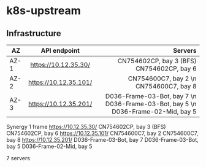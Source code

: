 # k8s-upstream

## Infrastructure
| AZ        | API endpoint | Servers           |
| ----------|:-------------:| ----------------:|
| AZ-1      | https://10.12.35.30/  | CN754602CP, bay 3 (BFS)  CN754602CP, bay 6|
| AZ-2      | https://10.12.35.101/  | CN754600C7, bay 2 \n CN754600C7, bay 8|
| AZ-3      | https://10.12.35.201/   | D036-Frame-03-Bot, bay 7 \n D036-Frame-03-Bot, bay 5 \n D036-Frame-02-Mid, bay 5|

Synergy 1 frame
https://10.12.35.30/
 CN754602CP, bay 3 (BFS)
 CN754602CP, bay 6 
https://10.12.35.101/
 CN754600C7, bay 2 
 CN754600C7, bay 8 
https://10.12.35.201/ 
 D036-Frame-03-Bot, bay 7 
 D036-Frame-03-Bot, bay 5 
 D036-Frame-02-Mid, bay 5 

7 servers
